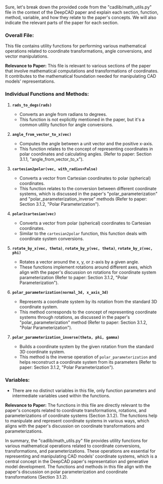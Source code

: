 Sure, let's break down the provided code from the "cadlib/math_utils.py" file in the context of the DeepCAD paper and explain each section, function, method, variable, and how they relate to the paper's concepts. We will also indicate the relevant parts of the paper for each section.

### Overall File:
This file contains utility functions for performing various mathematical operations related to coordinate transformations, angle conversions, and vector manipulations.

**Relevance to Paper:**
This file is relevant to various sections of the paper that involve mathematical computations and transformations of coordinates. It contributes to the mathematical foundation needed for manipulating CAD models' representations.

### Individual Functions and Methods:

1. **`rads_to_degs(rads)`**
   - Converts an angle from radians to degrees.
   - This function is not explicitly mentioned in the paper, but it's a common utility function for angle conversions.

2. **`angle_from_vector_to_x(vec)`**
   - Computes the angle between a unit vector and the positive x-axis.
   - This function relates to the concept of representing coordinates in polar coordinates and calculating angles. (Refer to paper: Section 3.1.1, "angle_from_vector_to_x").

3. **`cartesian2polar(vec, with_radius=False)`**
   - Converts a vector from Cartesian coordinates to polar (spherical) coordinates.
   - This function relates to the conversion between different coordinate systems, which is discussed in the paper's "polar_parameterization" and "polar_parameterization_inverse" methods (Refer to paper: Section 3.1.2, "Polar Parameterization").

4. **`polar2cartesian(vec)`**
   - Converts a vector from polar (spherical) coordinates to Cartesian coordinates.
   - Similar to the `cartesian2polar` function, this function deals with coordinate system conversions.

5. **`rotate_by_x(vec, theta)`**, **`rotate_by_y(vec, theta)`**, **`rotate_by_z(vec, phi)`**
   - Rotates a vector around the x, y, or z-axis by a given angle.
   - These functions implement rotations around different axes, which align with the paper's discussion on rotations for coordinate system parameterization (Refer to paper: Section 3.1.2, "Polar Parameterization").

6. **`polar_parameterization(normal_3d, x_axis_3d)`**
   - Represents a coordinate system by its rotation from the standard 3D coordinate system.
   - This method corresponds to the concept of representing coordinate systems through rotations, as discussed in the paper's "polar_parameterization" method (Refer to paper: Section 3.1.2, "Polar Parameterization").

7. **`polar_parameterization_inverse(theta, phi, gamma)`**
   - Builds a coordinate system by the given rotation from the standard 3D coordinate system.
   - This method is the inverse operation of `polar_parameterization` and helps reconstruct a coordinate system from its parameters (Refer to paper: Section 3.1.2, "Polar Parameterization").

### Variables:
- There are no distinct variables in this file, only function parameters and intermediate variables used within the functions.

**Relevance to Paper:**
The functions in this file are directly relevant to the paper's concepts related to coordinate transformations, rotations, and parameterizations of coordinate systems (Section 3.1.2). The functions help to manipulate and represent coordinate systems in various ways, which aligns with the paper's discussion on coordinate transformations and parameterizations.

In summary, the "cadlib/math_utils.py" file provides utility functions for various mathematical operations related to coordinate conversions, transformations, and parameterizations. These operations are essential for representing and manipulating CAD models' coordinate systems, which is a central concept in the DeepCAD paper's representation and generative model development. The functions and methods in this file align with the paper's discussion on polar parameterization and coordinate transformations (Section 3.1.2).
